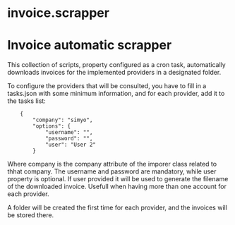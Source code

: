 # invoice.scrapper
Invoice automatic scrapper
===========================

This collection of scripts, property configured as a cron task, automatically downloads invoices for the implemented providers in a designated folder.

To configure the providers that will be consulted, you have to fill in a tasks.json with some minimum information, and for each provider, add it to the tasks list:

        {
            "company": "simyo",
            "options": {
                "username": "",
                "password": "",
                "user": "User 2"
            }

Where company is the company attribute of the imporer class related to thhat company. The username and password are mandatory, while user property is optional. If user provided it will be used to generate the filename of the downloaded invoice. Usefull when having more than one account for each provider.

A folder will be created the first time for each provider, and the invoices will be stored there.
